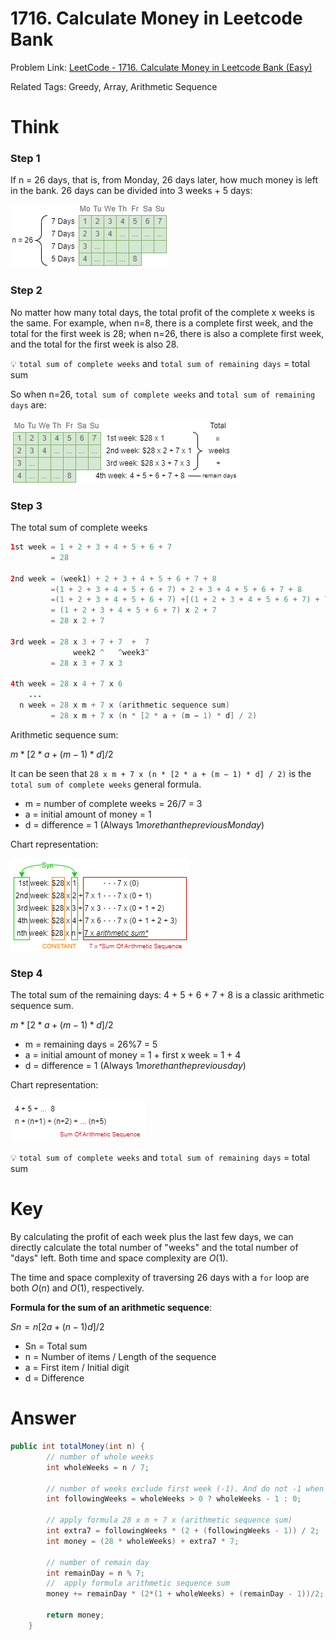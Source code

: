 # 1716. Calculate Money in Leetcode Bank

Problem Link: [LeetCode - 1716. Calculate Money in Leetcode Bank (Easy)](https://leetcode.com/problems/calculate-money-in-leetcode-bank/)

Related Tags: Greedy, Array, Arithmetic Sequence

# Think

### Step 1

If n = 26 days, that is, from Monday, 26 days later, how much money is left in the bank. 26 days can be divided into 3 weeks + 5 days:

![step1](image/1716.step1.png)

### Step 2

No matter how many total days, the total profit of the complete x weeks is the same. For example, when n=8, there is a complete first week, and the total for the first week is 28; when n=26, there is also a complete first week, and the total for the first week is also 28.

💡 `total sum of complete weeks` and `total sum of remaining days` = total sum

So when n=26, `total sum of complete weeks` and `total sum of remaining days` are:

![step2](image/1716.step2.png)

### Step 3

The total sum of complete weeks

```java
1st week = 1 + 2 + 3 + 4 + 5 + 6 + 7 
     	 = 28
    
2nd week = (week1) + 2 + 3 + 4 + 5 + 6 + 7 + 8 
    	 =(1 + 2 + 3 + 4 + 5 + 6 + 7) + 2 + 3 + 4 + 5 + 6 + 7 + 8 
    	 =(1 + 2 + 3 + 4 + 5 + 6 + 7) +[(1 + 2 + 3 + 4 + 5 + 6 + 7) + 7]
    	 = (1 + 2 + 3 + 4 + 5 + 6 + 7) x 2 + 7 
    	 = 28 x 2 + 7
    
3rd week = 28 x 3 + 7 + 7  +  7
              week2 ^   ^week3^
    	 = 28 x 3 + 7 x 3
    
4th week = 28 x 4 + 7 x 6
    ...
  n week = 28 x m + 7 x (arithmetic sequence sum)
		 = 28 x m + 7 x (n * [2 * a + (m − 1) * d] / 2)
```

Arithmetic sequence sum:

$m * [2 * a + (m − 1) * d] / 2$

It can be seen that `28 x m + 7 x (n * [2 * a + (m − 1) * d] / 2)` is the `total sum of complete weeks` general formula.

* m = number of complete weeks = $26 / 7$ = 3
* a = initial amount of money = 1
* d = difference = 1 (Always $1 more than the previous Monday$)

Chart representation:

![step3](image/1716.step3.png)

### Step 4

The total sum of the remaining days: 4 + 5 + 6 + 7 + 8 is a classic arithmetic sequence sum.

$m * [2 * a + (m − 1) * d] / 2$

* m = remaining days = $26 \% 7$ = 5
* a = initial amount of money = 1 + first x week = 1 + 4
* d = difference = 1 (Always $1 more than the previous day$)

Chart representation:

![step4](image/1716.step4.png)

💡 `total sum of complete weeks` and `total sum of remaining days` = total sum

# Key

By calculating the profit of each week plus the last few days, we can directly calculate the total number of "weeks" and the total number of "days" left. Both time and space complexity are $O(1)$.

The time and space complexity of traversing 26 days with a `for` loop are both $O(n)$ and $O(1)$, respectively.

**Formula for the sum of an arithmetic sequence**:

$Sn=n[2a+(n−1)d]/2$

- Sn = Total sum
- n = Number of items / Length of the sequence
- a = First item / Initial digit
- d = Difference

# Answer

```java
public int totalMoney(int n) {
    	// number of whole weeks 
        int wholeWeeks = n / 7;
		
    	// number of weeks exclude first week (-1). And do not -1 when we don't even have 1 whole week
        int followingWeeks = wholeWeeks > 0 ? wholeWeeks - 1 : 0;
    
    	// apply formula 28 x m + 7 x (arithmetic sequence sum)
        int extra7 = followingWeeks * (2 + (followingWeeks - 1)) / 2;
        int money = (28 * wholeWeeks) + extra7 * 7;
		
    	// number of remain day
        int remainDay = n % 7;
    	//  apply formula arithmetic sequence sum
        money += remainDay * (2*(1 + wholeWeeks) + (remainDay - 1))/2;

        return money;
    }
```